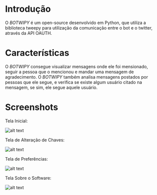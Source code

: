 # Introdução
O _BOTWIPY_ é um open-source desenvolvido em Python, que utiliza a biblioteca tweepy para utilização da comunicação entre o bot e o twitter, através da API OAUTH.

# Características
O _BOTWIPY_ consegue visualizar mensagens onde ele foi mensionado, seguir a pessoa que o mencionou e mandar uma mensagem de agradecimento.
O _BOTWIPY_ também analisa mensagens postados por pessoas que ele segue, e verifica se existe algum usuário citado na mensagem, se sim, ele segue aquele usuário.

# Screenshots
Tela Inicial:

![alt text](https://raw.github.com/CharlesGarrocho/BOTWIPY/master/samples/tela_inicial.png "Tela Inicial")

Tela de Alteração de Chaves:

![alt text](https://raw.github.com/CharlesGarrocho/BOTWIPY/master/samples/tela_chaves.png "Tela de Alteração de Chaves")

Tela de Preferências:

![alt text](https://raw.github.com/CharlesGarrocho/BOTWIPY/master/samples/tela_preferencias.png "Tela de Preferências")

Tela Sobre o Software:

![alt text](https://raw.github.com/CharlesGarrocho/BOTWIPY/master/samples/tela_sobre.png "Tela Sobre o Software")
